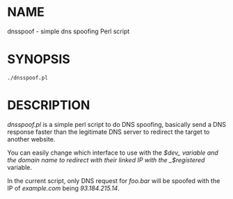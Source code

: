 # NAME

dnsspoof - simple dns spoofing Perl script

# SYNOPSIS

    ./dnsspoof.pl

# DESCRIPTION

_dnsspoof.pl_ is a simple perl script to do DNS spoofing, basically send a DNS response faster than the legitimate DNS server to redirect the target to another website.

You can easily change which interface to use with the _$dev_ variable and the domain name to redirect with their linked IP with the _$registered_ variable.

In the current script, only DNS request for _foo.bar_ will be spoofed with the IP of _example.com_ being _93.184.215.14_.
